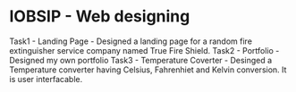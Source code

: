 # IOBSIP - Web designing
Task1 - Landing Page - Designed a landing page for a random fire extinguisher service company named True Fire Shield.
Task2 - Portfolio - Designed my own portfolio
Task3 - Temperature Coverter - Desinged a Temperature converter having Celsius, Fahrenhiet and Kelvin conversion. It is user interfacable. 
